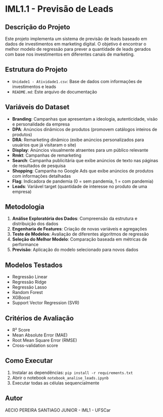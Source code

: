 # IML1.1 - Previsão de Leads

## Descrição do Projeto
Este projeto implementa um sistema de previsão de leads baseado em dados de investimentos em marketing digital. O objetivo é encontrar o melhor modelo de regressão para prever a quantidade de leads gerados com base nos investimentos em diferentes canais de marketing.

## Estrutura do Projeto
- `Unidade1 - Atividade1.csv`: Base de dados com informações de investimentos e leads
- `README.md`: Este arquivo de documentação

## Variáveis do Dataset
- **Branding**: Campanhas que apresentam a ideologia, autenticidade, visão e personalidade da empresa
- **DPA**: Anúncios dinâmicos de produtos (promovem catálogos inteiros de produtos)
- **DRA**: Remarketing dinâmico (exibe anúncios personalizados para usuários que já visitaram o site)
- **Display**: Anúncios visualmente atraentes para um público relevante
- **Rmkt**: Campanhas de remarketing
- **Search**: Campanha publicitária que exibe anúncios de texto nas páginas de resultados de pesquisa
- **Shopping**: Campanha no Google Ads que exibe anúncios de produtos com informações detalhadas
- **Flag**: Indicadora de pandemia (0 = sem pandemia, 1 = com pandemia)
- **Leads**: Variável target (quantidade de interesse no produto de uma empresa)

## Metodologia
1. **Análise Exploratória dos Dados**: Compreensão da estrutura e distribuição dos dados
2. **Engenharia de Features**: Criação de novas variáveis e agregações
3. **Teste de Modelos**: Avaliação de diferentes algoritmos de regressão
4. **Seleção do Melhor Modelo**: Comparação baseada em métricas de performance
5. **Previsão**: Aplicação do modelo selecionado para novos dados

## Modelos Testados
- Regressão Linear
- Regressão Ridge
- Regressão Lasso
- Random Forest
- XGBoost
- Support Vector Regression (SVR)

## Critérios de Avaliação
- R² Score
- Mean Absolute Error (MAE)
- Root Mean Square Error (RMSE)
- Cross-validation score

## Como Executar
1. Instalar as dependências: `pip install -r requirements.txt`
2. Abrir o notebook `notebook_analise_leads.ipynb`
3. Executar todas as células sequencialmente

## Autor
AECIO PEREIRA SANTIAGO JUNIOR - IML1 - UFSCar 
